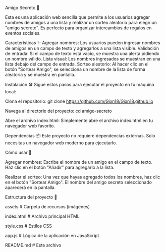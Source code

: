 Amigo Secreto 🎁

Esta es una aplicación web sencilla que permite a los usuarios agregar nombres de amigos a una lista y realizar un sorteo aleatorio para elegir un "amigo secreto". Es perfecto para organizar intercambios de regalos en eventos sociales.

Características ✨
Agregar nombres: Los usuarios pueden ingresar nombres de amigos en un campo de texto y agregarlos a una lista visible.
Validación de entrada: Si el campo de texto está vacío, se muestra una alerta pidiendo un nombre válido.
Lista visual: Los nombres ingresados se muestran en una lista debajo del campo de entrada.
Sorteo aleatorio: Al hacer clic en el botón "Sortear Amigo", se selecciona un nombre de la lista de forma aleatoria y se muestra en pantalla.

Instalación 🛠️
Sigue estos pasos para ejecutar el proyecto en tu máquina local:

Clona el repositorio:
git clone https://github.com/Gixn18/Gixn18.github.io

Navega al directorio del proyecto:
cd amigo-secreto

Abre el archivo index.html:
Simplemente abre el archivo index.html en tu navegador web favorito.

Dependencias 📦
Este proyecto no requiere dependencias externas. Solo necesitas un navegador web moderno para ejecutarlo.

Cómo usar 🚀

Agregar nombres:
Escribe el nombre de un amigo en el campo de texto.
Haz clic en el botón "Añadir" para agregarlo a la lista.

Realizar el sorteo:
Una vez que hayas agregado todos los nombres, haz clic en el botón "Sortear Amigo".
El nombre del amigo secreto seleccionado aparecerá en la pantalla.

Estructura del proyecto 📂

assets       # Carpeta de recursos (imágenes)

index.html   # Archivo principal HTML

style.css    # Estilos CSS

app.js       # Lógica de la aplicación en JavaScript

README.md    # Este archivo
